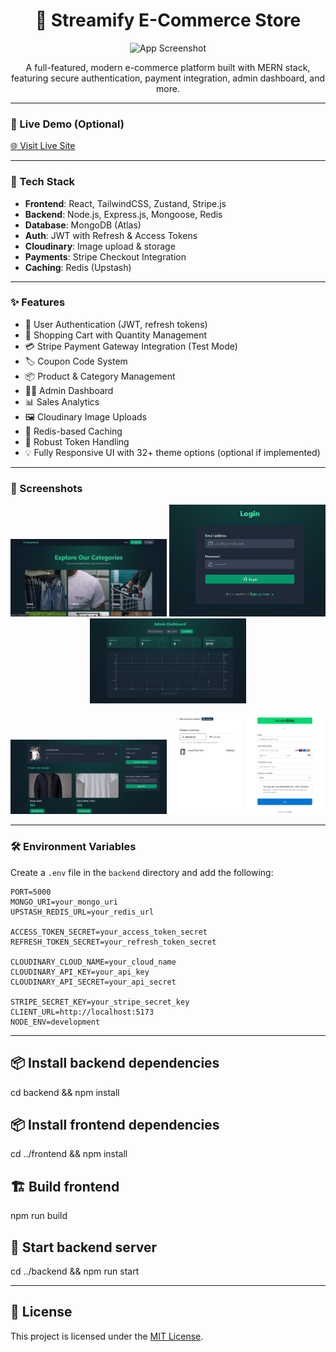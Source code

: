 <h1 align="center">🛒 Streamify E-Commerce Store</h1>

<p align="center">
  <img src="./frontend/public/screenshot-for-readme.png" alt="App Screenshot" width="700"/>
</p>

<p align="center">
  A full-featured, modern e-commerce platform built with MERN stack, featuring secure authentication, payment integration, admin dashboard, and more.
</p>

---

### 🚀 Live Demo (Optional)
<!-- Replace with your live link -->
[🌐 Visit Live Site](https://your-deployment-link.com)

---


### 🔧 Tech Stack

- **Frontend**: React, TailwindCSS, Zustand, Stripe.js
- **Backend**: Node.js, Express.js, Mongoose, Redis
- **Database**: MongoDB (Atlas)
- **Auth**: JWT with Refresh & Access Tokens
- **Cloudinary**: Image upload & storage
- **Payments**: Stripe Checkout Integration
- **Caching**: Redis (Upstash)

---

### ✨ Features

- 🔐 User Authentication (JWT, refresh tokens)
- 🛒 Shopping Cart with Quantity Management
- 💳 Stripe Payment Gateway Integration (Test Mode)
- 🏷️ Coupon Code System
- 📦 Product & Category Management
- 🧑‍💼 Admin Dashboard
- 📊 Sales Analytics
- 🖼️ Cloudinary Image Uploads
- 🚀 Redis-based Caching
- 🔄 Robust Token Handling
- 💡 Fully Responsive UI with 32+ theme options (optional if implemented)

---

### 📸 Screenshots

<p align="center">
  <img src="./frontend/public/loading-page.png" width="250" />
  <img src="./frontend/public/login.png" width="250" />
  <img src="./frontend/public/analytics.png" width="250" />
</p>
<p align="center">
  <img src="./frontend/public/cart.png" width="250" />
  <img src="./frontend/public/stripe.png" width="250" />
</p>

---

### 🛠️ Environment Variables

Create a `.env` file in the `backend` directory and add the following:

```env
PORT=5000
MONGO_URI=your_mongo_uri
UPSTASH_REDIS_URL=your_redis_url

ACCESS_TOKEN_SECRET=your_access_token_secret
REFRESH_TOKEN_SECRET=your_refresh_token_secret

CLOUDINARY_CLOUD_NAME=your_cloud_name
CLOUDINARY_API_KEY=your_api_key
CLOUDINARY_API_SECRET=your_api_secret

STRIPE_SECRET_KEY=your_stripe_secret_key
CLIENT_URL=http://localhost:5173
NODE_ENV=development
```
---

## 📦 Install backend dependencies
cd backend && npm install

## 📦 Install frontend dependencies
cd ../frontend && npm install

## 🏗️ Build frontend
npm run build

## 🚀 Start backend server
cd ../backend && npm run start

---

## 📄 License

This project is licensed under the [MIT License](./LICENSE).